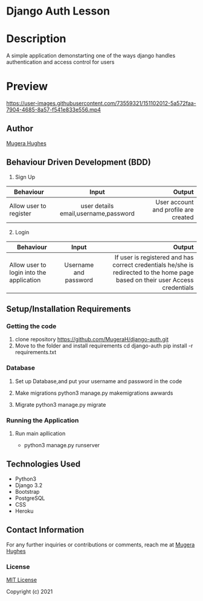 # Django Auth Lesson

# Description

A simple application demonstarting one of the ways django handles
authentication and access control for users

# Preview
https://user-images.githubusercontent.com/73559321/151102012-5a572faa-7904-4685-8a57-f541e833e556.mp4

## Author

[Mugera Hughes](https://github.com/mugerah/)

## Behaviour Driven Development (BDD)

1. Sign Up

| Behaviour              |                Input                 |                               Output |
| ---------------------- | :----------------------------------: | -----------------------------------: |
| Allow user to register | user details email,username,password | User account and profile are created |





2. Login

| Behaviour                                |         Input         |                                                                                                                         Output |
| ---------------------------------------- | :-------------------: | -----------------------------------------------------------------------------------------------------------------------------: |
| Allow user to login into the application | Username and password | If user is registered and has correct credentials he/she is redirected to the home page based on their user Access credentials |

## Setup/Installation Requirements

### Getting the code

1. clone repository
   https://github.com/MugeraH/django-auth.git
2. Move to the folder and install requirements
   cd django-auth
   pip install -r requirements.txt

### Database

1. Set up Database,and put your username and password in the code

2. Make migrations
   python3 manage.py makemigrations awwards

3. Migrate
   python3 manage.py migrate

### Running the Application

1. Run main apllication

   - python3 manage.py runserver

## Technologies Used

- Python3
- Django 3.2
- Bootstrap
- PostgreSQL
- CSS
- Heroku

## Contact Information

For any further inquiries or contributions or comments, reach me at [Mugera Hughes](https://github.com/MugeraH)

### License

[MIT License](https://github.com/MugeraH/django-auth/blob/main/license)

Copyright (c) 2021
